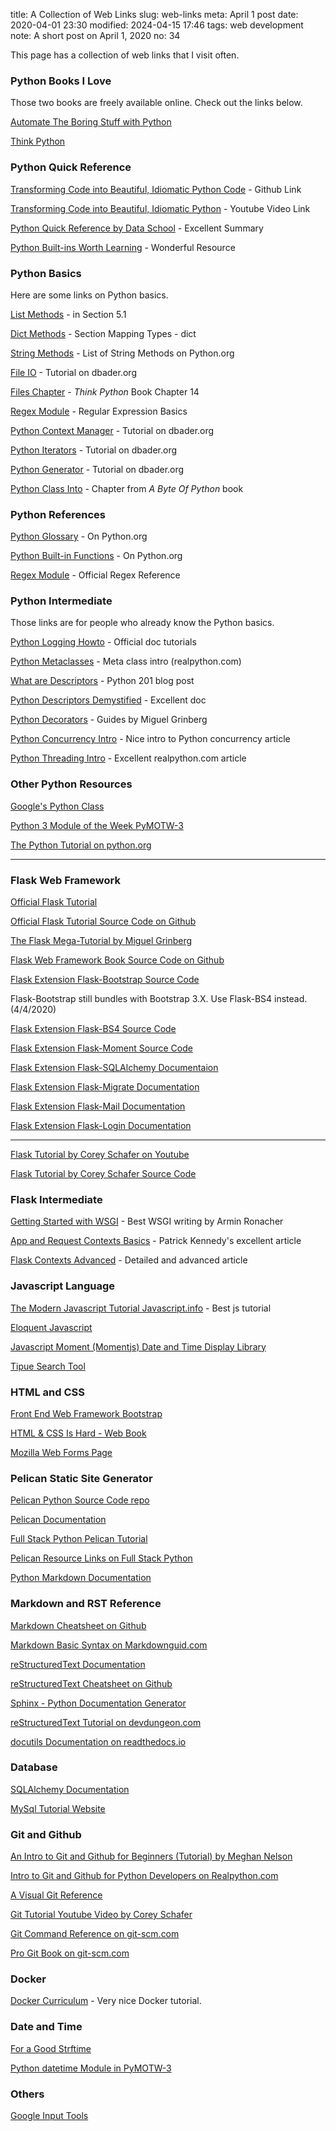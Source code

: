 title: A Collection of Web Links
slug: web-links
meta: April 1 post
date: 2020-04-01 23:30
modified: 2024-04-15 17:46
tags: web development
note: A short post on April 1, 2020
no: 34

This page has a collection of web links that I visit often.

### Python Books I Love

Those two books are freely available online. Check out the links below. 

[Automate The Boring Stuff with Python](https://automatetheboringstuff.com/)

[Think Python](http://greenteapress.com/thinkpython2/html/index.html)

### Python Quick Reference

[Transforming Code into Beautiful, Idiomatic Python Code](https://github.com/JeffPaine/beautiful_idiomatic_python) - Github Link

<span class="pl-4"></span>[Transforming Code into Beautiful, Idiomatic Python](https://youtu.be/OSGv2VnC0go) - Youtube Video Link

[Python Quick Reference by Data School](https://nbviewer.jupyter.org/github/justmarkham/python-reference/blob/master/reference.ipynb) - Excellent Summary

[Python Built-ins Worth Learning](https://treyhunner.com/2019/05/python-builtins-worth-learning/) - Wonderful Resource

### Python Basics

Here are some links on Python basics. 

[List Methods](https://docs.python.org/3/tutorial/datastructures.html) - in Section 5.1

[Dict Methods](https://docs.python.org/3/library/stdtypes.html#typesmapping) - Section Mapping Types - dict

[String Methods](https://docs.python.org/3/library/stdtypes.html#string-methods) - List of String Methods on Python.org

[File IO](https://dbader.org/blog/python-file-io) - Tutorial on dbader.org

[Files Chapter](https://greenteapress.com/thinkpython2/html/thinkpython2015.html) - *Think Python* Book Chapter 14 

[Regex Module](https://developers.google.com/edu/python/regular-expressions) - Regular Expression Basics

[Python Context Manager](https://dbader.org/blog/python-context-managers-and-with-statement) - Tutorial on dbader.org 

[Python Iterators](https://dbader.org/blog/python-iterators) - Tutorial on dbader.org

[Python Generator](https://dbader.org/blog/python-generators) - Tutorial on dbader.org

[Python Class Into](https://python.swaroopch.com/oop.html) - Chapter from *A Byte Of Python* book

<!-- HTML tag to comment out this line, too many ads on this page, ridiculous
[Class Property](https://www.machinelearningplus.com/python/python-property/) - Nice property explanation
-->

### Python References

[Python Glossary](https://docs.python.org/3/glossary.html#term-descriptor) - On Python.org

[Python Built-in Functions](https://docs.python.org/3/library/functions.html) - On Python.org

[Regex Module](https://docs.python.org/3/library/re.html) - Official Regex Reference


### Python Intermediate

Those links are for people who already know the Python basics.

[Python Logging Howto](https://docs.python.org/3/howto/logging.html) - Official doc tutorials

[Python Metaclasses](https://realpython.com/python-metaclasses/) - Meta class intro (realpython.com)

[What are Descriptors](https://www.blog.pythonlibrary.org/2016/06/10/python-201-what-are-descriptors/) - Python 201 blog post

[Python Descriptors Demystified](https://nbviewer.jupyter.org/urls/gist.github.com/ChrisBeaumont/5758381/raw/descriptor_writeup.ipynb) - Excellent doc

[Python Decorators](https://blog.miguelgrinberg.com/post/the-ultimate-guide-to-python-decorators-part-i-function-registration) - Guides by Miguel Grinberg

[Python Concurrency Intro](https://realpython.com/python-concurrency/) - Nice intro to Python concurrency article 

[Python Threading Intro](https://realpython.com/intro-to-python-threading/) - Excellent realpython.com article


### Other Python Resources

[Google's Python Class](https://developers.google.com/edu/python/)

[Python 3 Module of the Week PyMOTW-3](https://pymotw.com/3/)

[The Python Tutorial on python.org](https://docs.python.org/3/tutorial/index.html)

<hr class="my-4"/>


### Flask Web Framework

[Official Flask Tutorial](https://flask.palletsprojects.com/en/1.1.x/tutorial/)

[Official Flask Tutorial Source Code on Github](https://github.com/pallets/flask/tree/master/examples/tutorial)

[The Flask Mega-Tutorial by Miguel Grinberg](https://blog.miguelgrinberg.com/post/the-flask-mega-tutorial-part-i-hello-world)

[Flask Web Framework Book Source Code on Github](https://github.com/miguelgrinberg/flasky)

[Flask Extension Flask-Bootstrap Source Code](https://github.com/mbr/flask-bootstrap)

<p class="pl-3">Flask-Bootstrap still bundles with Bootstrap 3.X.  Use Flask-BS4 instead. (4/4/2020)</p>

[Flask Extension Flask-BS4 Source Code](https://github.com/hfilimonescu/flask-bs4)

[Flask Extension Flask-Moment Source Code](https://github.com/miguelgrinberg/Flask-Moment)

[Flask Extension Flask-SQLAlchemy Documentaion](https://flask-sqlalchemy.palletsprojects.com/en/2.x/)

[Flask Extension Flask-Migrate Documentation](https://flask-migrate.readthedocs.io/en/latest/)

[Flask Extension Flask-Mail Documentation](https://pythonhosted.org/Flask-Mail/)

[Flask Extension Flask-Login Documentation](https://flask-login.readthedocs.io/en/latest/)

<hr>

[Flask Tutorial by Corey Schafer on Youtube ](https://www.youtube.com/playlist?list=PL-osiE80TeTs4UjLw5MM6OjgkjFeUxCYH)

[Flask Tutorial by Corey Schafer Source Code](https://github.com/CoreyMSchafer/code_snippets/tree/master/Python/Flask_Blog)

### Flask Intermediate

[Getting Started with WSGI](https://lucumr.pocoo.org/2007/5/21/getting-started-with-wsgi/) - Best WSGI writing by Armin Ronacher

[App and Request Contexts Basics](https://testdriven.io/blog/flask-contexts/) - Patrick Kennedy's excellent article 

[Flask Contexts Advanced](https://testdriven.io/blog/flask-contexts-advanced/) - Detailed and advanced article


### Javascript Language

[The Modern Javascript Tutorial Javascript.info](https://javascript.info/) - Best js tutorial

[Eloquent Javascript](https://eloquentjavascript.net/)

[Javascript Moment (Momentjs) Date and Time Display Library](https://momentjs.com/)

[Tipue Search Tool](https://tipue.com/search/)


### HTML and CSS

[Front End Web Framework Bootstrap](https://getbootstrap.com/)

[HTML & CSS Is Hard - Web Book](https://www.internetingishard.com/html-and-css/)

[Mozilla Web Forms Page](https://developer.mozilla.org/en-US/docs/Learn/Forms)


### Pelican Static Site Generator

[Pelican Python Source Code repo](https://github.com/getpelican/pelican)

[Pelican Documentation](https://docs.getpelican.com/en/stable/)

[Full Stack Python Pelican Tutorial](https://www.fullstackpython.com/blog/generating-static-websites-pelican-jinja2-markdown.html)

[Pelican Resource Links on Full Stack Python](https://www.fullstackpython.com/pelican.html)

[Python Markdown Documentation](https://python-markdown.github.io/)


### Markdown and RST Reference

[Markdown Cheatsheet on Github](https://github.com/adam-p/markdown-here/wiki/Markdown-Cheatsheet)

[Markdown Basic Syntax on Markdownguid.com](https://www.markdownguide.org/basic-syntax/)

[reStructuredText Documentation](https://docutils.sourceforge.io/rst.html)

[reStructuredText Cheatsheet on Github](https://github.com/ralsina/rst-cheatsheet/blob/master/rst-cheatsheet.rst)

[Sphinx - Python Documentation Generator](https://www.sphinx-doc.org/en/master/)

[reStructuredText Tutorial on devdungeon.com](https://www.devdungeon.com/content/restructuredtext-rst-tutorial-0)

[docutils Documentation on readthedocs.io](https://docutils.readthedocs.io/en/sphinx-docs/index.html#)

### Database

[SQLAlchemy Documentation](https://docs.sqlalchemy.org/en/13/)

[MySql Tutorial Website](https://www.mysqltutorial.org/)

### Git and Github

[An Intro to Git and Github for Beginners (Tutorial) by Meghan Nelson](https://product.hubspot.com/blog/git-and-github-tutorial-for-beginners)

[Intro to Git and Github for Python Developers on Realpython.com](https://realpython.com/python-git-github-intro/)

[A Visual Git Reference](http://marklodato.github.io/visual-git-guide/index-en.html)

[Git Tutorial Youtube Video by Corey Schafer](https://www.youtube.com/watch?v=HVsySz-h9r4&list=PL-osiE80TeTuRUfjRe54Eea17-YfnOOAx)

[Git Command Reference on git-scm.com](https://git-scm.com/docs)

[Pro Git Book on git-scm.com](https://git-scm.com/book/en/v2)


### Docker

[Docker Curriculum](https://docker-curriculum.com/) - Very nice Docker tutorial.


### Date and Time

[For a Good Strftime](https://www.foragoodstrftime.com/)

[Python datetime Module in PyMOTW-3](https://pymotw.com/3/datetime/)

### Others

[Google Input Tools](https://www.google.com/inputtools/try/)


